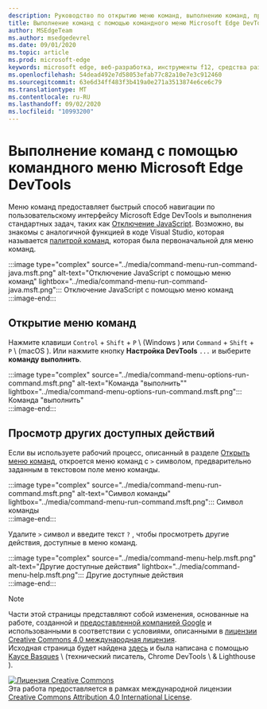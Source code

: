 ```yaml
---
description: Руководство по открытию меню команд, выполнению команд, просмотрев другие действия и многое другое.
title: Выполнение команд с помощью командного меню Microsoft Edge DevTools
author: MSEdgeTeam
ms.author: msedgedevrel
ms.date: 09/01/2020
ms.topic: article
ms.prod: microsoft-edge
keywords: microsoft edge, веб-разработка, инструменты f12, средства разработчика
ms.openlocfilehash: 54dead492e7d58053efab77c82a10e7e3c912460
ms.sourcegitcommit: 63e6d34ff483f3b419a0e271a3513874e6ce6c79
ms.translationtype: MT
ms.contentlocale: ru-RU
ms.lasthandoff: 09/02/2020
ms.locfileid: "10993200"
---
```

<!-- Copyright Kayce Basques 

   Licensed under the Apache License, Version 2.0 (the "License");
   you may not use this file except in compliance with the License.
   You may obtain a copy of the License at

       https://www.apache.org/licenses/LICENSE-2.0

   Unless required by applicable law or agreed to in writing, software
   distributed under the License is distributed on an "AS IS" BASIS,
   WITHOUT WARRANTIES OR CONDITIONS OF ANY KIND, either express or implied.
   See the License for the specific language governing permissions and
   limitations under the License.  -->  





# Выполнение команд с помощью командного меню Microsoft Edge DevTools   

  

Меню команд предоставляет быстрый способ навигации по пользовательскому интерфейсу Microsoft Edge DevTools и выполнения стандартных задач, таких как [Отключение JavaScript][JavascriptDisable].  Возможно, вы знакомы с аналогичной функцией в коде Visual Studio, которая называется [палитрой команд][VisualStudioCodeUICommandPalette], которая была первоначальной для меню команд.  

:::image type="complex" source="../media/command-menu-run-command-java.msft.png" alt-text="Отключение JavaScript с помощью меню команд" lightbox="../media/command-menu-run-command-java.msft.png":::
   Отключение JavaScript с помощью меню команд  
:::image-end:::  

## Открытие меню команд   

Нажмите клавиши `Control` + `Shift` + `P` \ (Windows \) или `Command` + `Shift` + `P` \ (macOS \). Или нажмите кнопку **Настройка DevTools** `...` и выберите **команду выполнить**.  

:::image type="complex" source="../media/command-menu-options-run-command.msft.png" alt-text="Команда "выполнить"" lightbox="../media/command-menu-options-run-command.msft.png":::
   Команда "выполнить"  
:::image-end:::  

## Просмотр других доступных действий   

Если вы используете рабочий процесс, описанный в разделе [Открыть меню команд](#open-the-command-menu), откроется меню команд с `>` символом, предварительно заданным в текстовом поле меню команды.  

:::image type="complex" source="../media/command-menu-run-command.msft.png" alt-text="Символ команды" lightbox="../media/command-menu-run-command.msft.png":::
   Символ команды  
:::image-end:::  

Удалите `>` символ и введите текст `?` , чтобы просмотреть другие действия, доступные в меню команд.  

:::image type="complex" source="../media/command-menu-help.msft.png" alt-text="Другие доступные действия" lightbox="../media/command-menu-help.msft.png":::
   Другие доступные действия  
:::image-end:::  

 



<!-- links -->  

[JavascriptDisable]: ../javascript/disable.md "Отключение JavaScript в Microsoft Edge DevTools | Документы Microsoft"  

[VisualStudioCodeUICommandPalette]: https://code.visualstudio.com/docs/getstarted/userinterface#_command-palette "Палитра команд — пользовательский интерфейс кода Visual Studio"  

> [!NOTE]
> Части этой страницы представляют собой изменения, основанные на работе, созданной и [предоставленной компанией Google][GoogleSitePolicies] и использованными в соответствии с условиями, описанными в [лицензии Creative Commons 4,0 международная лицензия][CCA4IL].  
> Исходная страница будет найдена [здесь](https://developers.google.com/web/tools/chrome-devtools/command-menu/index) и была написана с помощью [Kayce Basques][KayceBasques] \ (технический писатель, Chrome DevTools \ & Lighthouse \).  

[![Лицензия Creative Commons][CCby4Image]][CCA4IL]  
Эта работа предоставляется в рамках международной лицензии [Creative Commons Attribution 4.0 International License][CCA4IL].  

[CCA4IL]: https://creativecommons.org/licenses/by/4.0  
[CCby4Image]: https://i.creativecommons.org/l/by/4.0/88x31.png  
[GoogleSitePolicies]: https://developers.google.com/terms/site-policies  
[KayceBasques]: https://developers.google.com/web/resources/contributors/kaycebasques  
